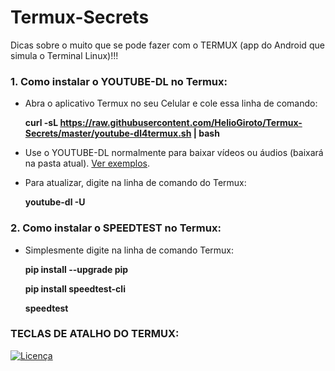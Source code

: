 # Termux-Secrets
Dicas sobre o muito que se pode fazer com o TERMUX (app do Android que simula o Terminal Linux)!!!

### 1. Como instalar o YOUTUBE-DL no Termux:
 - Abra o aplicativo Termux no seu Celular e cole essa linha de comando:
  
    **curl -sL https://raw.githubusercontent.com/HelioGiroto/Termux-Secrets/master/youtube-dl4termux.sh | bash**
  
 - Use o YOUTUBE-DL normalmente para baixar vídeos ou áudios (baixará na pasta atual). <a href="https://github.com/rg3/youtube-dl/blob/master/README.md#description" target="_blank">Ver exemplos</a>.
  
 - Para atualizar, digite na linha de comando do Termux:
  
    **youtube-dl -U**
 


### 2. Como instalar o SPEEDTEST no Termux:
  - Simplesmente digite na linha de comando Termux: 
  
    **pip install --upgrade pip**    
  
    **pip install speedtest-cli**   
  
    **speedtest**                   


  

### TECLAS DE ATALHO DO TERMUX:



<a href="https://github.com/HelioGiroto/Termux-Secrets/blob/master/LICENSE" target="_blank"><img src="https://img.shields.io/badge/license-MIT-blue.svg?style=flat-square" alt="Licença"></a> 
